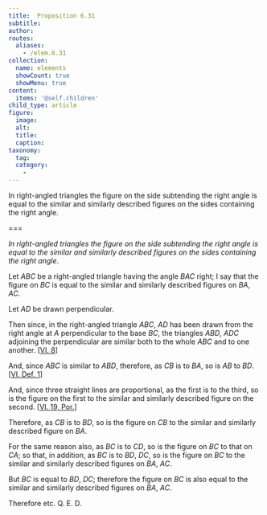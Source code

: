 ```yaml
---
title:  Proposition 6.31
subtitle: 
author:
routes:
  aliases:
    - /elem.6.31
collection:
  name: elements
  showCount: true
  showMenu: true
content:
  items: '@self.children'
child_type: article
figure:
  image:
  alt:
  title:
  caption:
taxonomy:
  tag:
  category:
    - 
---
```


<p><emph>In right</emph>-<emph>angled triangles the figure on the side subtending the right angle is equal to the similar and similarly described figures on the sides containing the right angle</emph>. </p>

===

<p><em>In right</em>-<em>angled triangles the figure on the side subtending the right angle is equal to the similar and similarly described figures on the sides containing the right angle</em>. </p>

<p>Let <em>ABC</em> be a right-angled triangle having the angle <em>BAC</em> right; I say that the figure on <em>BC</em> is equal to the similar and similarly described figures on <em>BA</em>, <em>AC</em>. </p>

<p>Let <em>AD</em> be drawn perpendicular. </p>

<p>Then since, in the right-angled triangle <em>ABC</em>, <em>AD</em> has <pb n="269"/>been drawn from the right angle at <em>A</em> perpendicular to the base <em>BC</em>, the triangles <em>ABD</em>, <em>ADC</em> adjoining the perpendicular are similar both to the whole <em>ABC</em> and to one another. [<a href="/elem.6.8">VI. 8</a>] 
      </p>

<p>And, since <em>ABC</em> is similar to <em>ABD</em>, therefore, as <em>CB</em> is to <em>BA</em>, so is <em>AB</em> to <em>BD</em>. [<a href="/elem.6.def.1">VI. Def. 1</a>] </p>

<p>And, since three straight lines are proportional, as the first is to the third, so is the figure on the first to the similar and similarly described figure on the second. [<a href="/elem.6.19.p.1">VI. 19, Por.</a>] </p>

<p>Therefore, as <em>CB</em> is to <em>BD</em>, so is the figure on <em>CB</em> to the similar and similarly described figure on <em>BA</em>. </p>

<p>For the same reason also, as <em>BC</em> is to <em>CD</em>, so is the figure on <em>BC</em> to that on <em>CA</em>; so that, in addition, as <em>BC</em> is to <em>BD</em>, <em>DC</em>, so is the figure on <em>BC</em> to the similar and similarly described figures on <em>BA</em>, <em>AC</em>. </p>

<p>But <em>BC</em> is equal to <em>BD</em>, <em>DC</em>; therefore the figure on <em>BC</em> is also equal to the similar and similarly described figures on <em>BA</em>, <em>AC</em>. </p>

<p>Therefore etc. Q. E. D.</p>
